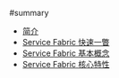 #summary

* [简介](README.md)
* [Service Fabric 快速一瞥](book/chapter1.md)
* [Service Fabric 基本概念](book/chapter2.md)
* [Service Fabric 核心特性](book/chapter3.md)
